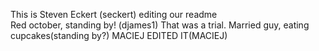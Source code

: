 This is Steven Eckert (seckert) editing our readme<br/>
Red october, standing by! (djames1)
That was a trial. Married guy, eating cupcakes(standing by?)
MACIEJ EDITED IT(MACIEJ)
